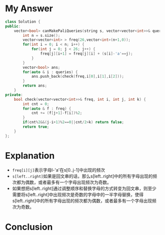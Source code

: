 # My Answer
```c++
class Solution {
public:
    vector<bool> canMakePaliQueries(string s, vector<vector<int>>& queries) {
        int n = s.size();
        vector<vector<int> > freq(26,vector<int>(n+1,0));
        for(int i = 0; i < n; i++) {
            for(int j = 0; j < 26; j++) {
                freq[j][i+1] = freq[j][i] + (s[i]-'a'==j);
            }
        }
        vector<bool> ans;
        for(auto & i : queries) {
            ans.push_back(check(freq,i[0],i[1],i[2]));
        }
        return ans;
    }
private:
    bool check(vector<vector<int>>& freq, int i, int j, int k) {
        int cnt = 0;
        for(auto & f : freq) {
            cnt += (f[j+1]-f[i])%2;
        }
        if(cnt%2&&(j-i+1)%2==0||cnt/2>k) return false;
        return true;
    }
};
```
# Explanation
- `freq[i][j]`表示字母l-'a'在s[0..j-1]中出现的频次
- `s[left..right]`如果是回文串的话，那么s[left..right]中的所有字母出现的频次都为偶数，或者最多有一个字母出现频次为奇数。
- 如果想把s[left..right]通过调整顺序和替换字母的方式转变为回文串，则至少需要将s[left..right]中出现频次是奇数的字母中的一半字母替换，使得s[left..right]中的所有字母出现的频次都为偶数，或者最多有一个字母出现频次为奇数。
# Conclusion